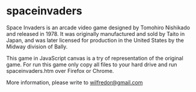 spaceinvaders
=============

Space Invaders is an arcade video game designed by Tomohiro Nishikado and released in 1978. 
It was originally manufactured and sold by Taito in Japan, and was later licensed for production 
in the United States by the Midway division of Bally.

This game in JavaScript canvas is a try of representation of the original game. For run this game
only copy all files to your hard drive and run spaceinvaders.htm over Firefox or Chrome.

More information, please write to wilfredor@gmail.com
